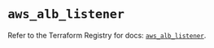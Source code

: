 # `aws_alb_listener`

Refer to the Terraform Registry for docs: [`aws_alb_listener`](https://registry.terraform.io/providers/hashicorp/aws/5.90.1/docs/resources/alb_listener).
